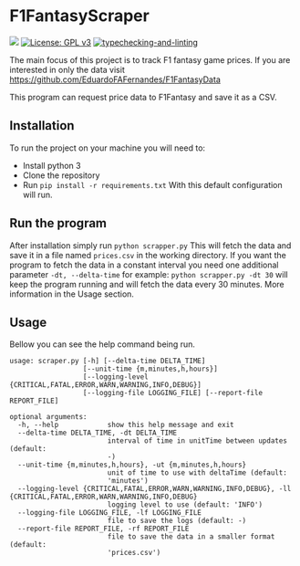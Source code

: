 # F1FantasyScraper

![](https://img.shields.io/badge/Maintained%3F-yes-green.svg)
[![License: GPL v3](https://img.shields.io/badge/License-GPLv3-blue.svg)](https://www.gnu.org/licenses/gpl-3.0)
[![typechecking-and-linting](https://github.com/EduardoFAFernandes/F1FantasyScraper/actions/workflows/typecheking-and-linting.yaml/badge.svg)](https://github.com/EduardoFAFernandes/F1FantasyScraper/actions/workflows/typecheking-and-linting.yaml)

The main focus of this project is to track F1 fantasy game prices.
If you are interested in only the data visit 
https://github.com/EduardoFAFernandes/F1FantasyData

This program can request price data to F1Fantasy and save it as a CSV.

## Installation

To run the project on your machine you will need to:
 - Install python 3
 - Clone the repository
 - Run `pip install -r requirements.txt`
With this default configuration will run.


## Run the program

After installation simply run `python scrapper.py`
This will fetch the data and save it in a file named `prices.csv` in the 
working directory. If you want the program to fetch the data in a constant 
interval you need one additional parameter `-dt, --delta-time` for example:
`python scrapper.py -dt 30` will keep the program running and will fetch the 
data every 30 minutes. More information in the Usage section.
 
## Usage

Bellow you can see the help command being run.

```
usage: scraper.py [-h] [--delta-time DELTA_TIME]
                  [--unit-time {m,minutes,h,hours}]
                  [--logging-level {CRITICAL,FATAL,ERROR,WARN,WARNING,INFO,DEBUG}]
                  [--logging-file LOGGING_FILE] [--report-file REPORT_FILE]

optional arguments:
  -h, --help            show this help message and exit
  --delta-time DELTA_TIME, -dt DELTA_TIME
                        interval of time in unitTime between updates (default:
                        -)
  --unit-time {m,minutes,h,hours}, -ut {m,minutes,h,hours}
                        unit of time to use with deltaTime (default:
                        'minutes')
  --logging-level {CRITICAL,FATAL,ERROR,WARN,WARNING,INFO,DEBUG}, -ll {CRITICAL,FATAL,ERROR,WARN,WARNING,INFO,DEBUG}
                        logging level to use (default: 'INFO')
  --logging-file LOGGING_FILE, -lf LOGGING_FILE
                        file to save the logs (default: -)
  --report-file REPORT_FILE, -rf REPORT_FILE
                        file to save the data in a smaller format (default:
                        'prices.csv')

```
